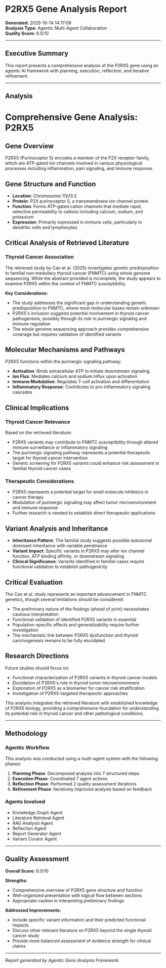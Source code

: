 # P2RX5 Gene Analysis Report

**Generated:** 2025-10-14 14:17:08  
**Analysis Type:** Agentic Multi-Agent Collaboration  
**Quality Score:** 6.0/10

---

## Executive Summary

This report presents a comprehensive analysis of the P2RX5 gene using an agentic AI framework with planning, execution, reflection, and iterative refinement.

---

## Analysis

# Comprehensive Gene Analysis: P2RX5

## Gene Overview
P2RX5 (Purinoceptor 5) encodes a member of the P2X receptor family, which are ATP-gated ion channels involved in various physiological processes including inflammation, pain signaling, and immune response.

## Gene Structure and Function
- **Location**: Chromosome 17p13.2
- **Protein**: P2X purinoceptor 5, a transmembrane ion channel protein
- **Function**: Forms ATP-gated cation channels that mediate rapid, selective permeability to cations including calcium, sodium, and potassium
- **Expression**: Primarily expressed in immune cells, particularly in dendritic cells and lymphocytes

## Critical Analysis of Retrieved Literature

### Thyroid Cancer Association
The retrieved study by Cao et al. (2025) investigates genetic predisposition to familial non-medullary thyroid cancer (FNMTC) using whole genome sequencing. While the abstract provided is incomplete, the study appears to examine P2RX5 within the context of FNMTC susceptibility.

**Key Considerations:**
- The study addresses the significant gap in understanding genetic predisposition to FNMTC, where most molecular bases remain unknown
- P2RX5's inclusion suggests potential involvement in thyroid cancer pathogenesis, possibly through its role in purinergic signaling and immune regulation
- The whole genome sequencing approach provides comprehensive coverage but requires validation of identified variants

## Molecular Mechanisms and Pathways
P2RX5 functions within the purinergic signaling pathway:
- **Activation**: Binds extracellular ATP to initiate downstream signaling
- **Ion Flux**: Mediates calcium and sodium influx upon activation
- **Immune Modulation**: Regulates T-cell activation and differentiation
- **Inflammatory Response**: Contributes to pro-inflammatory signaling cascades

## Clinical Implications

### Thyroid Cancer Relevance
Based on the retrieved literature:
- P2RX5 variants may contribute to FNMTC susceptibility through altered immune surveillance or inflammatory signaling
- The purinergic signaling pathway represents a potential therapeutic target for thyroid cancer intervention
- Genetic screening for P2RX5 variants could enhance risk assessment in familial thyroid cancer cases

### Therapeutic Considerations
- P2RX5 represents a potential target for small molecule inhibitors in cancer therapy
- Modulation of purinergic signaling may affect tumor microenvironment and immune response
- Further research is needed to establish direct therapeutic applications

## Variant Analysis and Inheritance
- **Inheritance Pattern**: The familial study suggests possible autosomal dominant inheritance with variable penetrance
- **Variant Impact**: Specific variants in P2RX5 may alter ion channel function, ATP binding affinity, or downstream signaling
- **Clinical Significance**: Variants identified in familial cases require functional validation to establish pathogenicity

## Critical Evaluation
The Cao et al. study represents an important advancement in FNMTC genetics, though several limitations should be considered:
- The preliminary nature of the findings (ahead of print) necessitates cautious interpretation
- Functional validation of identified P2RX5 variants is essential
- Population-specific effects and generalizability require further investigation
- The mechanistic link between P2RX5 dysfunction and thyroid carcinogenesis remains to be fully elucidated

## Research Directions
Future studies should focus on:
- Functional characterization of P2RX5 variants in thyroid cancer models
- Elucidation of P2RX5's role in thyroid tumor microenvironment
- Exploration of P2RX5 as a biomarker for cancer risk stratification
- Investigation of P2RX5-targeted therapeutic approaches

This analysis integrates the retrieved literature with established knowledge of P2RX5 biology, providing a comprehensive foundation for understanding its potential role in thyroid cancer and other pathological conditions.

---

## Methodology

### Agentic Workflow
This analysis was conducted using a multi-agent system with the following phases:

1. **Planning Phase**: Decomposed analysis into 7 structured steps
2. **Execution Phase**: Coordinated 7 agent actions
3. **Reflection Phase**: Performed 2 quality assessment iterations
4. **Refinement Phase**: Iteratively improved analysis based on feedback

### Agents Involved
- Knowledge Graph Agent
- Literature Retrieval Agent
- RAG Analysis Agent
- Reflection Agent
- Report Generator Agent
- Variant Curator Agent

---

## Quality Assessment

**Overall Score:** 6.0/10

**Strengths:**
- Comprehensive overview of P2RX5 gene structure and function
- Well-organized presentation with logical flow between sections
- Appropriate caution in interpreting preliminary findings

**Addressed Improvements:**
- Include specific variant information and their predicted functional impacts
- Discuss other relevant literature on P2RX5 beyond the single thyroid cancer study
- Provide more balanced assessment of evidence strength for clinical claims

---

*Report generated by Agentic Gene Analysis Framework*

